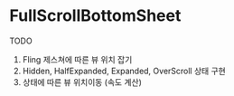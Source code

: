 # FullScrollBottomSheet

TODO
 1. Fling 제스쳐에 따른 뷰 위치 잡기
 2. Hidden, HalfExpanded, Expanded, OverScroll 상태 구현
 3. 상태에 따른 뷰 위치이동 (속도 계산)
